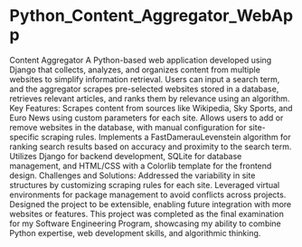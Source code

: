 # Python_Content_Aggregator_WebApp
Content Aggregator
A Python-based web application developed using Django that collects, analyzes, and organizes content from multiple websites to simplify information retrieval. Users can input a search term, and the aggregator scrapes pre-selected websites stored in a database, retrieves relevant articles, and ranks them by relevance using an algorithm.
Key Features:
Scrapes content from sources like Wikipedia, Sky Sports, and Euro News using custom parameters for each site.
Allows users to add or remove websites in the database, with manual configuration for site-specific scraping rules.
Implements a FastDamerauLevenstein algorithm for ranking search results based on accuracy and proximity to the search term.
Utilizes Django for backend development, SQLite for database management, and HTML/CSS with a Colorlib template for the frontend design.
Challenges and Solutions:
Addressed the variability in site structures by customizing scraping rules for each site.
Leveraged virtual environments for package management to avoid conflicts across projects.
Designed the project to be extensible, enabling future integration with more websites or features.
This project was completed as the final examination for my Software Engineering Program, showcasing my ability to combine Python expertise, web development skills, and algorithmic thinking.
